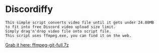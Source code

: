# Discordiffy
 	This simple script converts video file until it gets under 24.80MB 
 	to fit into free Discord video upload size limit.
	Simply drag'n'drop video file onto script file.
 	This script uses ffmpeg.exe, you can find it on the web.

[Grab it here: ffmpeg-git-full.7z](https://www.gyan.dev/ffmpeg/builds/ffmpeg-git-full.7z)
